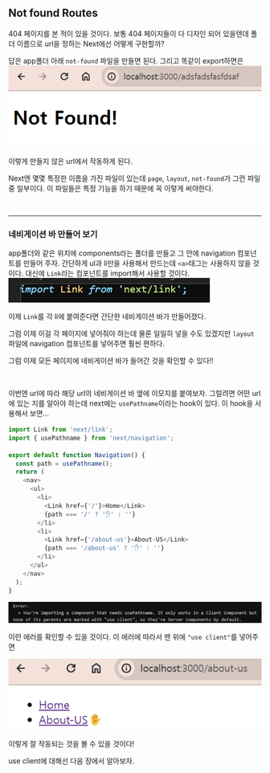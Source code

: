 ## Not found Routes

404 페이지를 본 적이 있을 것이다. 보통 404 페이지들이 다 디자인 되어 있을텐데 폴더 이름으로 url을 정하는 Next에선 어떻게 구현할까?

답은 app폴더 아래 `not-found` 파일을 만들면 된다. 그리고 똑같이 export하면은
![notfound](../Image/notfound.png)

이렇게 만들지 않은 url에서 작동하게 된다.

Next엔 몇몇 특정한 이름을 가진 파일이 있는데 `page`, `layout`, `not-found`가 그런 파일 중 일부이다. 이 파일들은 특정 기능을 하기 때문에 꼭 이렇게 써야한다.

<br>

---

### 네비게이션 바 만들어 보기

app폴더와 같은 위치에 components라는 폴더를 만들고 그 안에 navigation 컴포넌트를 만들어 주자. 간단하게 ul과 li만을 사용해서 만드는데 `<a>`태그는 사용하지 않을 것이다. 대신에 `Link`라는 컴포넌트를 import해서 사용할 것이다.
![link](../Image/link.png)

이제 `Link`를 각 li에 붙여준다면 간단한 네비게이션 바가 만들어졌다.

그럼 이제 이걸 각 페이지에 넣어줘야 하는데 물론 일일히 넣을 수도 있겠지만 `layout` 파일에 navigation 컴포넌트를 넣어주면 훨씬 편하다.

그럼 이제 모든 페이지에 네비게이션 바가 들어간 것을 확인할 수 있다!!

<br>

이번엔 url에 따라 해당 url의 네비게이션 바 옆에 이모지를 붙여보자.
그럴려면 어떤 url에 있는 지를 알아야 하는데 next에는 `usePathname`이라는 hook이 있다. 이 hook을 사용해서 보면...

```typescript
import Link from 'next/link';
import { usePathname } from 'next/navigation';

export default function Navigation() {
  const path = usePathname();
  return (
    <nav>
      <ul>
        <li>
          <Link href={'/'}>Home</Link>
          {path === '/' ? '✋' : ''}
        </li>
        <li>
          <Link href={'/about-us'}>About-US</Link>
          {path === '/about-us' ? '✋' : ''}
        </li>
      </ul>
    </nav>
  );
}
```

![error](../Image/path에러.png)

이런 에러를 확인할 수 있을 것이다. 이 에러에 따라서 맨 위에 `"use client"`를 넣어주면

![작동](../Image/작동.png)

이렇게 잘 작동되는 것을 볼 수 있을 것이다!

use client에 대해선 다음 장에서 알아보자.

